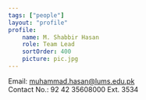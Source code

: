 ```yaml
---
tags: ["people"]
layout: "profile"
profile:
    name: M. Shabbir Hasan
    role: Team Lead
    sortOrder: 400
    picture: pic.jpg
---
```

Email: muhammad.hasan@lums.edu.pk  
Contact No.: 92 42 35608000 Ext. 3534  